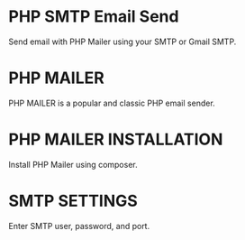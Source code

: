# PHP SMTP Email Send
Send email with PHP Mailer using your SMTP or Gmail SMTP.  
# PHP MAILER 
PHP MAILER is a popular and classic PHP email sender.   
# PHP MAILER INSTALLATION 
Install PHP Mailer using composer. 
# SMTP SETTINGS 
Enter SMTP user, password, and port. 


